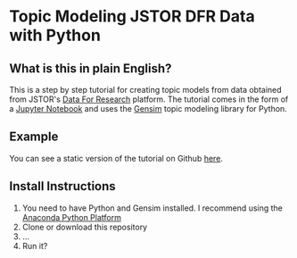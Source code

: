 # Topic Modeling JSTOR DFR Data with Python



## What is this in plain English?

This is a step by step tutorial for creating topic models from data obtained from JSTOR's [Data For Research](http://dfr.jstor.org) platform. The tutorial comes in the form of a [Jupyter Notebook](https://jupyter.org/) and uses the [Gensim](https://radimrehurek.com/gensim/) topic modeling library for Python.


## Example

You can see a static version of the tutorial on Github [here](gensim-dfr-tutorial.ipynb).

## Install Instructions

1. You need to have Python and Gensim installed. I recommend using the [Anaconda Python Platform](https://www.continuum.io/why-anaconda)
2. Clone or download this repository
3. ...
4. Run it?


